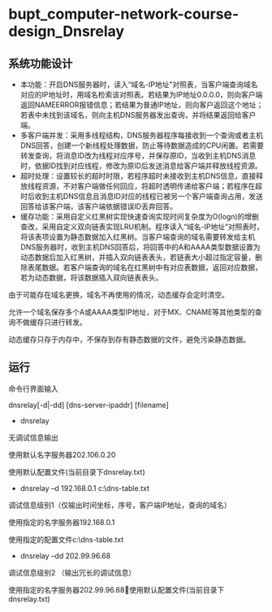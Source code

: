 # bupt_computer-network-course-design_Dnsrelay
## 系统功能设计
* 本功能：开启DNS服务器时，读入“域名-IP地址”对照表，当客户端查询域名对应的IP地址时，用域名检索该对照表。若结果为IP地址0.0.0.0，则向客户端返回NAMEERROR报错信息；若结果为普通IP地址，则向客户返回这个地址；若表中未找到该域名，则向主机DNS服务器发出查询，并将结果返回给客户端。
* 多客户端并发：采用多线程结构，DNS服务器程序每接收到一个查询或者主机DNS回答，创建一个新线程处理数据，防止等待数据造成的CPU闲置。若需要转发查询，将消息ID改为线程对应序号，并保存原ID，当收到主机DNS消息时，依据ID找到对应线程，修改为原ID后发送消息给客户端并释放线程资源。
* 超时处理：设置较长的超时时限，若程序超时未接收到主机DNS信息，直接释放线程资源，不对客户端做任何回应，将超时透明传递给客户端；若程序在超时后收到主机DNS信息且消息ID对应的线程已被另一个客户端查询占用，发送回答给该客户端，该客户端依据错误ID丢弃回答。
* 缓存功能：采用自定义红黑树实现快速查询实现时间复杂度为O(logn)的增删查改，采用自定义双向链表实现LRU机制。程序读入“域名-IP地址”对照表时，将该表项设置为静态数据加入红黑树。当客户端查询的域名需要转发给主机DNS服务器时，收到主机DNS回答后，将回答中的A和AAAA类型数据设置为动态数据后加入红黑树，并插入双向链表表头，若链表大小超过指定容量，删除表尾数据。若客户端查询的域名在红黑树中有对应表数据，返回对应数据，若为动态数据，将该数据插入双向链表表头。

由于可能存在域名更换，域名不再使用的情况，动态缓存会定时清空。

允许一个域名保存多个A或AAAA类型IP地址，对于MX、CNAME等其他类型的查询不做缓存只进行转发。

动态缓存只存于内存中，不保存到存有静态数据的文件，避免污染静态数据。

## 运行

命令行界面输入

dnsrelay[-d|-dd] [dns-server-ipaddr] [filename]

* dnsrelay

无调试信息输出

使用默认名字服务器202.106.0.20

使用默认配置文件(当前目录下dnsrelay.txt)

* dnsrelay –d  192.168.0.1  c:\dns-table.txt

调试信息级别1（仅输出时间坐标，序号，客户端IP地址，查询的域名）

使用指定的名字服务器192.168.0.1

使用指定的配置文件c:\dns-table.txt

* dnsrelay –dd  202.99.96.68 

调试信息级别2 （输出冗长的调试信息）

使用指定的名字服务器202.99.96.68使用默认配置文件(当前目录下dnsrelay.txt)
